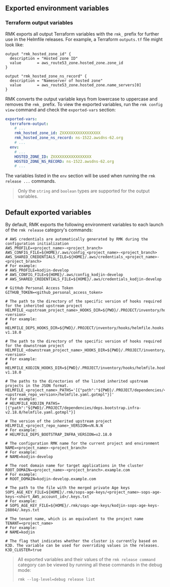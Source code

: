 ## Exported environment variables

### Terraform output variables

RMK exports all output Terraform variables with the `rmk_` prefix for further use in the Helmfile releases. 
For example, a Terraform `outputs.tf` file might look like:

```shell
output "rmk_hosted_zone_id" {
  description = "Hosted zone ID"
  value       = aws_route53_zone.hosted_zone.zone_id
}

output "rmk_hosted_zone_ns_record" {
  description = "Nameserver of hosted zone"
  value       = aws_route53_zone.hosted_zone.name_servers[0]
}
```

RMK converts the output variable keys from lowercase to uppercase and removes the `rmk_` prefix.
To view the exported variables, run the `rmk config view` command and check the `exported-vars` section:

```yaml
exported-vars:
  terraform-output:
    # ...
    rmk_hosted_zone_id: ZXXXXXXXXXXXXXXXXX
    rmk_hosted_zone_ns_record: ns-1522.awsdns-62.org
    # ...
  env:
    # ...
    HOSTED_ZONE_ID: ZXXXXXXXXXXXXXXXXX
    HOSTED_ZONE_NS_RECORD: ns-1522.awsdns-62.org
    # ...
```

The variables listed in the `env` section will be used when running the `rmk release ...` commands.

> Only the `string` and `boolean` types are supported for the output variables.

## Default exported variables

By default, RMK exports the following environment variables to each launch of the `rmk release` category's commands:

```shell
# AWS credentials are automatically generated by RMK during the configuration initialization
AWS_PROFILE=<project_name>-<project_branch>
AWS_CONFIG_FILE=${HOME}/.aws/config_<project_name>-<project_branch>
AWS_SHARED_CREDENTIALS_FILE=${HOME}/.aws/credentials_<project_name>-<project_branch>
# For example:
# AWS_PROFILE=kodjin-develop
# AWS_CONFIG_FILE=${HOME}/.aws/config_kodjin-develop
# AWS_SHARED_CREDENTIALS_FILE=${HOME}/.aws/credentials_kodjin-develop

# GitHub Personal Access Token
GITHUB_TOKEN=<github_personal_access_token>

# The path to the directory of the specific version of hooks required for the inherited upstream project
HELMFILE_<upstream_project_name>_HOOKS_DIR=${PWD}/.PROJECT/inventory/hooks/<hooks_repo_name>-<version>
# For example:
# HELMFILE_DEPS_HOOKS_DIR=${PWD}/.PROJECT/inventory/hooks/helmfile.hooks.infra-v1.18.0

# The path to the directory of the specific version of hooks required for the downstream project
HELMFILE_<downstream_project_name>_HOOKS_DIR=${PWD}/.PROJECT/inventory/hooks/<hooks_repo_name>-<version>
# For example:
# HELMFILE_KODJIN_HOOKS_DIR=${PWD}/.PROJECT/inventory/hooks/helmfile.hooks.infra-v1.18.0

# The paths to the directories of the listed inherited upstream projects in the JSON format.
HELMFILE_<project_name>_PATHS='[{"path":"${PWD}/.PROJECT/dependencies/<upstream_repo_name>-<upstream_repo_version>/helmfile.yaml.gotmpl"}]'
# For example:
# HELMFILE_KODJIN_PATHS=[{"path":"${PWD}/.PROJECT/dependencies/deps.bootstrap.infra-v2.18.0/helmfile.yaml.gotmpl"}]

# The version of the inherited upstream project
HELMFILE_<project_repo_name>_VERSION=vN.N.N
# For example:
# HELMFILE_DEPS_BOOTSTRAP_INFRA_VERSION=v2.18.0

# The configuration RMK name for the current project and environment
NAME=<project_name>-<project_branch>
# For example:
# NAME=kodjin-develop

# The root domain name for target applications in the cluster
ROOT_DOMAIN=<project_name>-<project_branch>.example.com
# For example:
# ROOT_DOMAIN=kodjin-develop.example.com

# The path to the file with the merged private Age keys
SOPS_AGE_KEY_FILE=${HOME}/.rmk/sops-age-keys/<project_name>-sops-age-keys-<short_AWS_account_id>/.keys.txt
# For example:
# SOPS_AGE_KEY_FILE=${HOME}/.rmk/sops-age-keys/kodjin-sops-age-keys-28804/.keys.txt

# The tenant name, which is an equivalent to the project name
TENANT=<project_name>
# For example:
# NAME=kodjin

# The flag that indicates whether the cluster is currently based on K3D. The variable can be used for overriding values in the releases.
K3D_CLUSTER=true
```

> All exported variables and their values of the `rmk release command` category can be viewed by running all these commands in the debug mode:
> ```shell
> rmk --log-level=debug release list
> ```
